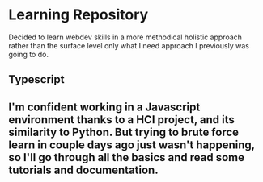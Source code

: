 # Learning Repository
Decided to learn webdev skills in a more methodical holistic approach rather than the surface level only what I need approach I previously was going to do. 

## Typescript
I'm confident working in a Javascript environment thanks to a HCI project, and its similarity to Python. But trying to brute force learn in couple days ago just wasn't happening, so I'll go through all the basics and read some tutorials and documentation.
- 



